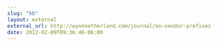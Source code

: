 ```yaml
---
slug: "kb"
layout: external
external_url: http://wynnnetherland.com/journal/on-vendor-prefixes
date: 2012-02-09T09:36:46-06:00
---
```

